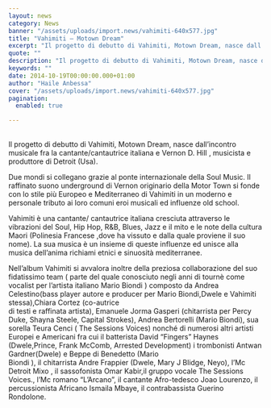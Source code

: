 ```yaml
---
layout: news
category: News
banner: "/assets/uploads/import.news/vahimiti-640x577.jpg"
title: "Vahimiti – Motown Dream"
excerpt: "Il progetto di debutto di Vahimiti, Motown Dream, nasce dall’incontro musicale fra la cantante/cantautrice italiana e Vernon D. Hill , musicista e produttore di Detroit (Usa). Due mondi si collegano grazie al ponte internazionale della Soul Music. Il raffinato suono underground di Vernon originario della Motor Town si fonde con lo stile più Europeo e [&hellip"
quote: ""
description: "Il progetto di debutto di Vahimiti, Motown Dream, nasce dall’incontro musicale fra la cantante/cantautrice italiana e Vernon D. Hill , musicista e produttore di Detroit (Usa). Due mondi si collegano grazie al ponte internazionale della Soul Music. Il raffinato suono underground di Vernon originario della Motor Town si fonde con lo stile più Europeo e [&hellip"
keywords: ""
date: 2014-10-19T00:00:00.000+01:00
author: "Haile Anbessa"
cover: "/assets/uploads/import.news/vahimiti-640x577.jpg"
pagination:
  enabled: true

---
```


[](https://hotmc.com/wp-content/uploads/2014/10/vahimiti.jpg)  
Il progetto di debutto di Vahimiti, Motown Dream, nasce dall’incontro musicale fra la cantante/cantautrice italiana e Vernon D. Hill , musicista e produttore di Detroit (Usa).

Due mondi si collegano grazie al ponte internazionale della Soul Music. Il raffinato suono underground di Vernon originario della Motor Town si fonde con lo stile più Europeo e Mediterraneo di Vahimiti in un moderno e personale tributo ai loro comuni eroi musicali ed influenze old school.

Vahimiti è una cantante/ cantautrice italiana cresciuta attraverso le vibrazioni del Soul, Hip Hop, R&B, Blues, Jazz e il mito e le note della cultura Maori (Polinesia Francese ,dove ha vissuto e dalla quale proviene il suo nome). La sua musica è un insieme di queste influenze ed unisce alla musica dell’anima richiami etnici e sinuosità mediterranee.

Nell’album Vahimiti si avvalora inoltre della preziosa collaborazione del suo fidatissimo team ( parte del quale conosciuto negli anni di tournè come vocalist per l’artista italiano Mario Biondi ) composto da Andrea Celestino(bass player autore e producer per Mario Biondi,Dwele e Vahimiti stessa),Chiara Cortez (co-autrice  
di testi e raffinata artista), Emanuele Jorma Gasperi (chitarrista per Percy Duke, Shayna Steele, Capital Strokes), Andrea Bertorelli (Mario Biondi), sua sorella Teura Cenci ( The Sessions Voices) nonché di numerosi altri artisti Europei e Americani fra cui il batterista David “Fingers” Haynes (Dwele,Prince, Frank McComb, Arrested Development) i trombonisti Antwan Gardner(Dwele) e Beppe di Benedetto (Mario  
Biondi ), il chitarrista Andre Frappier (Dwele, Mary J Blidge, Neyo), l’Mc Detroit Mixo , il sassofonista Omar Kabir,il gruppo vocale The Sessions Voices., l’Mc romano “L’Arcano”, il cantante Afro-tedesco Joao Lourenzo, il percussionista Africano Ismaila Mbaye, il contrabassista Guerino Rondolone.